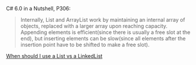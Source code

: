 C# 6.0 in a Nutshell, P306:

> Internally, List<T> and ArrayList work by maintaining an internal array of objects, replaced with a larger array upon reaching capacity. Appending elements is efficient(since there is usually a free slot at the end), but inserting elements can be slow(since all elements after the insertion point have to be shifted to make a free slot).

[When should I use a List vs a LinkedList](https://stackoverflow.com/questions/169973/when-should-i-use-a-list-vs-a-linkedlist)

